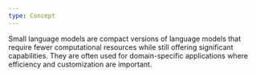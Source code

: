 ```yaml
---
type: Concept
---
```


Small language models are compact versions of language models that require fewer computational resources while still offering significant capabilities. They are often used for domain-specific applications where efficiency and customization are important.